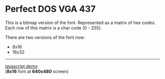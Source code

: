 # Perfect DOS VGA 437

This is a bitmap version of the font. Represented as a matrix of hex codes. Each row of this matrix is a char code (0 - 255).

There are two versions of the font now:
- 8x16
- 16x32

---

[javascript demo](https://htmlpreview.github.io/?https://github.com/msafronov/perfect-dos-vga-437/blob/main/example_js_8x16.html)
 <br />
(**8x16** font at **640x480** screen)